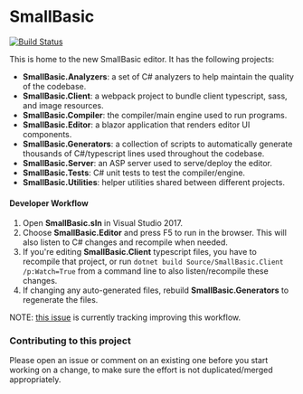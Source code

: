 # SmallBasic

[![Build Status](https://circleci.com/gh/sb/smallbasic-editor.svg?style=svg)](https://circleci.com/gh/sb/smallbasic-editor)

This is home to the new SmallBasic editor. It has the following projects:
* **SmallBasic.Analyzers**: a set of C# analyzers to help maintain the quality of the codebase.
* **SmallBasic.Client**: a webpack project to bundle client typescript, sass, and image resources.
* **SmallBasic.Compiler**: the compiler/main engine used to run programs.
* **SmallBasic.Editor**: a blazor application that renders editor UI components.
* **SmallBasic.Generators**: a collection of scripts to automatically generate thousands of C#/typescript lines used throughout the codebase.
* **SmallBasic.Server**: an ASP server used to serve/deploy the editor.
* **SmallBasic.Tests**: C# unit tests to test the compiler/engine.
* **SmallBasic.Utilities**: helper utilities shared between different projects.

#### Developer Workflow

1. Open **SmallBasic.sln** in Visual Studio 2017.
2. Choose **SmallBasic.Editor** and press F5 to run in the browser. This will also listen to C# changes and recompile when needed.
3. If you're editing **SmallBasic.Client** typescript files, you have to recompile that project, or run `dotnet build Source/SmallBasic.Client /p:Watch=True` from a command line to also listen/recompile these changes.
4. If changing any auto-generated files, rebuild **SmallBasic.Generators** to regenerate the files.

NOTE: [this issue](https://github.com/sb/smallbasic-editor/issues/2) is currently tracking improving this workflow.

### Contributing to this project

Please open an issue or comment on an existing one before you start working on a change, to make sure the effort is not duplicated/merged appropriately.

